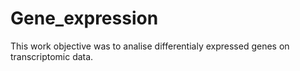 # Gene_expression
This work objective was to analise differentialy expressed genes on transcriptomic data.
